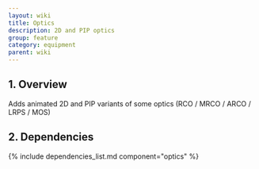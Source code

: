 ```yaml
---
layout: wiki
title: Optics
description: 2D and PIP optics
group: feature
category: equipment
parent: wiki
---
```


## 1. Overview

Adds animated 2D and PIP variants of some optics (RCO / MRCO / ARCO / LRPS / MOS)

## 2. Dependencies

{% include dependencies_list.md component="optics" %}
